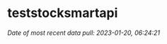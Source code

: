 
<!-- README.md is generated from README.Rmd. Please edit that file -->

# teststocksmartapi

*Date of most recent data pull: 2023-01-20, 06:24:21*
